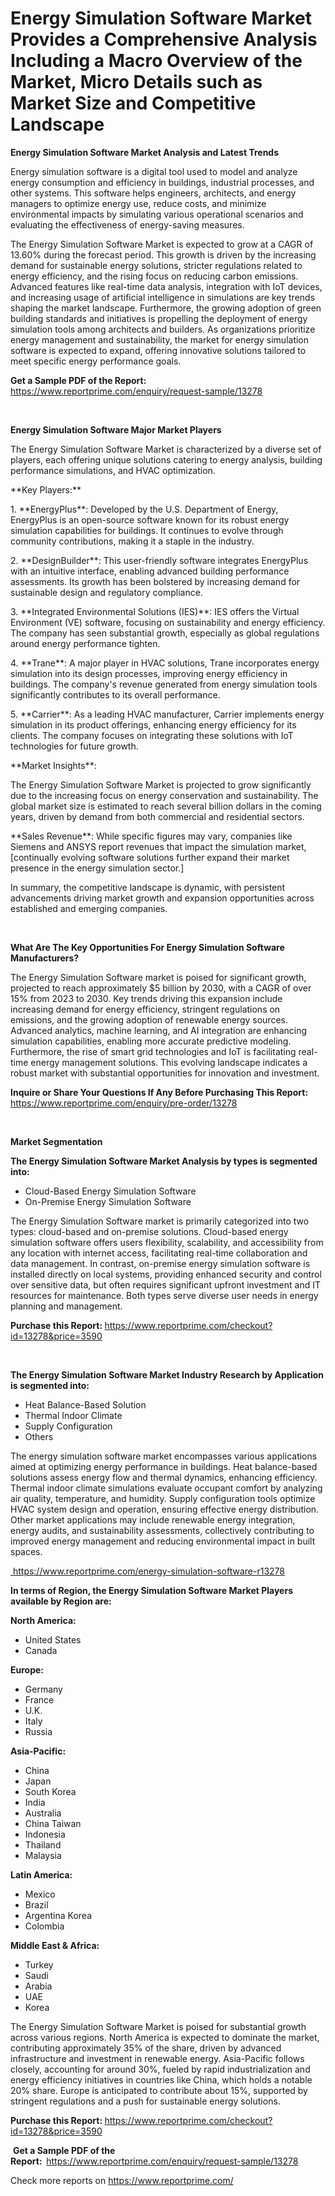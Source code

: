 <p><h1>Energy Simulation Software Market Provides a Comprehensive Analysis Including a Macro Overview of the Market, Micro Details such as Market Size and Competitive Landscape</h1></p><p><strong>Energy Simulation Software Market Analysis and Latest Trends</strong></p>
<p><p>Energy simulation software is a digital tool used to model and analyze energy consumption and efficiency in buildings, industrial processes, and other systems. This software helps engineers, architects, and energy managers to optimize energy use, reduce costs, and minimize environmental impacts by simulating various operational scenarios and evaluating the effectiveness of energy-saving measures.</p><p>The Energy Simulation Software Market is expected to grow at a CAGR of 13.60% during the forecast period. This growth is driven by the increasing demand for sustainable energy solutions, stricter regulations related to energy efficiency, and the rising focus on reducing carbon emissions. Advanced features like real-time data analysis, integration with IoT devices, and increasing usage of artificial intelligence in simulations are key trends shaping the market landscape. Furthermore, the growing adoption of green building standards and initiatives is propelling the deployment of energy simulation tools among architects and builders. As organizations prioritize energy management and sustainability, the market for energy simulation software is expected to expand, offering innovative solutions tailored to meet specific energy performance goals.</p></p>
<p><strong>Get a Sample PDF of the Report:&nbsp;</strong> <a href="https://www.reportprime.com/enquiry/request-sample/13278?utm_campaign=3518&utm_medium=2&utm_source=Github&utm_content=ia&utm_term=20032025&utm_id=energy-simulation-software">https://www.reportprime.com/enquiry/request-sample/13278</a></p>
<p>&nbsp;</p>
<p><strong>Energy Simulation Software Major Market Players</strong></p>
<p><p>The Energy Simulation Software Market is characterized by a diverse set of players, each offering unique solutions catering to energy analysis, building performance simulations, and HVAC optimization. </p><p>**Key Players:**</p><p>1. **EnergyPlus**: Developed by the U.S. Department of Energy, EnergyPlus is an open-source software known for its robust energy simulation capabilities for buildings. It continues to evolve through community contributions, making it a staple in the industry.</p><p>2. **DesignBuilder**: This user-friendly software integrates EnergyPlus with an intuitive interface, enabling advanced building performance assessments. Its growth has been bolstered by increasing demand for sustainable design and regulatory compliance.</p><p>3. **Integrated Environmental Solutions (IES)**: IES offers the Virtual Environment (VE) software, focusing on sustainability and energy efficiency. The company has seen substantial growth, especially as global regulations around energy performance tighten.</p><p>4. **Trane**: A major player in HVAC solutions, Trane incorporates energy simulation into its design processes, improving energy efficiency in buildings. The company's revenue generated from energy simulation tools significantly contributes to its overall performance.</p><p>5. **Carrier**: As a leading HVAC manufacturer, Carrier implements energy simulation in its product offerings, enhancing energy efficiency for its clients. The company focuses on integrating these solutions with IoT technologies for future growth.</p><p>**Market Insights**: </p><p>The Energy Simulation Software Market is projected to grow significantly due to the increasing focus on energy conservation and sustainability. The global market size is estimated to reach several billion dollars in the coming years, driven by demand from both commercial and residential sectors.</p><p>**Sales Revenue**: While specific figures may vary, companies like Siemens and ANSYS report revenues that impact the simulation market,[continually evolving software solutions further expand their market presence in the energy simulation sector.] </p><p>In summary, the competitive landscape is dynamic, with persistent advancements driving market growth and expansion opportunities across established and emerging companies.</p></p>
<p>&nbsp;</p>
<p><strong>What Are The Key Opportunities For Energy Simulation Software Manufacturers?</strong></p>
<p><p>The Energy Simulation Software market is poised for significant growth, projected to reach approximately $5 billion by 2030, with a CAGR of over 15% from 2023 to 2030. Key trends driving this expansion include increasing demand for energy efficiency, stringent regulations on emissions, and the growing adoption of renewable energy sources. Advanced analytics, machine learning, and AI integration are enhancing simulation capabilities, enabling more accurate predictive modeling. Furthermore, the rise of smart grid technologies and IoT is facilitating real-time energy management solutions. This evolving landscape indicates a robust market with substantial opportunities for innovation and investment.</p></p>
<p><strong>Inquire or Share Your Questions If Any Before Purchasing This Report:</strong> <a href="https://www.reportprime.com/enquiry/pre-order/13278?utm_campaign=3518&utm_medium=2&utm_source=Github&utm_content=ia&utm_term=20032025&utm_id=energy-simulation-software">https://www.reportprime.com/enquiry/pre-order/13278</a></p>
<p>&nbsp;</p>
<p><strong>Market Segmentation</strong></p>
<p><strong>The Energy Simulation Software Market Analysis by types is segmented into:</strong></p>
<p><ul><li>Cloud-Based Energy Simulation Software</li><li>On-Premise Energy Simulation Software</li></ul></p>
<p><p>The Energy Simulation Software market is primarily categorized into two types: cloud-based and on-premise solutions. Cloud-based energy simulation software offers users flexibility, scalability, and accessibility from any location with internet access, facilitating real-time collaboration and data management. In contrast, on-premise energy simulation software is installed directly on local systems, providing enhanced security and control over sensitive data, but often requires significant upfront investment and IT resources for maintenance. Both types serve diverse user needs in energy planning and management.</p></p>
<p><strong>Purchase this Report:&nbsp;</strong><a href="https://www.reportprime.com/checkout?id=13278&price=3590&utm_campaign=3518&utm_medium=2&utm_source=Github&utm_content=ia&utm_term=20032025&utm_id=energy-simulation-software">https://www.reportprime.com/checkout?id=13278&price=3590</a></p>
<p>&nbsp;</p>
<p><strong>The Energy Simulation Software Market Industry Research by Application is segmented into:</strong></p>
<p><ul><li>Heat Balance-Based Solution</li><li>Thermal Indoor Climate</li><li>Supply Configuration</li><li>Others</li></ul></p>
<p><p>The energy simulation software market encompasses various applications aimed at optimizing energy performance in buildings. Heat balance-based solutions assess energy flow and thermal dynamics, enhancing efficiency. Thermal indoor climate simulations evaluate occupant comfort by analyzing air quality, temperature, and humidity. Supply configuration tools optimize HVAC system design and operation, ensuring effective energy distribution. Other market applications may include renewable energy integration, energy audits, and sustainability assessments, collectively contributing to improved energy management and reducing environmental impact in built spaces.</p></p>
<p><a href="https://www.reportprime.com/energy-simulation-software-r13278?utm_campaign=3518&utm_medium=2&utm_source=Github&utm_content=ia&utm_term=20032025&utm_id=energy-simulation-software">&nbsp;https://www.reportprime.com/energy-simulation-software-r13278</a></p>
<p><strong>In terms of Region, the Energy Simulation Software Market Players available by Region are:</strong></p>
<p>
    <p> <strong> North America: </strong>
        <ul>
            <li>United States</li>
            <li>Canada</li>
        </ul>
        </p> 
    <p> <strong> Europe: </strong>
        <ul>
            <li>Germany</li>
            <li>France</li>
            <li>U.K.</li>
            <li>Italy</li>
            <li>Russia</li>
        </ul>
        </p> 
    <p> <strong> Asia-Pacific: </strong>
        <ul>
            <li>China</li>
            <li>Japan</li>
            <li>South Korea</li>
            <li>India</li>
            <li>Australia</li>
            <li>China Taiwan</li>
            <li>Indonesia</li>
            <li>Thailand</li>
            <li>Malaysia</li>
        </ul>
        </p> 
    <p> <strong> Latin America: </strong>
        <ul>
            <li>Mexico</li>
            <li>Brazil</li>
            <li>Argentina Korea</li>
            <li>Colombia</li>
        </ul>
        </p> 
    <p> <strong> Middle East & Africa: </strong>
        <ul>
            <li>Turkey</li>
            <li>Saudi</li>
            <li>Arabia</li>
            <li>UAE</li>
            <li>Korea</li>
        </ul>
    </p>
    </p>
<p><p>The Energy Simulation Software Market is poised for substantial growth across various regions. North America is expected to dominate the market, contributing approximately 35% of the share, driven by advanced infrastructure and investment in renewable energy. Asia-Pacific follows closely, accounting for around 30%, fueled by rapid industrialization and energy efficiency initiatives in countries like China, which holds a notable 20% share. Europe is anticipated to contribute about 15%, supported by stringent regulations and a push for sustainable energy solutions.</p></p>
<p><strong>Purchase this Report: </strong><a href="https://www.reportprime.com/checkout?id=13278&price=3590&utm_campaign=3518&utm_medium=2&utm_source=Github&utm_content=ia&utm_term=20032025&utm_id=energy-simulation-software">https://www.reportprime.com/checkout?id=13278&price=3590</a></p>
<p>&nbsp;<strong>Get a Sample PDF of the Report:&nbsp;&nbsp;</strong><a href="https://www.reportprime.com/enquiry/request-sample/13278?utm_campaign=3518&utm_medium=2&utm_source=Github&utm_content=ia&utm_term=20032025&utm_id=energy-simulation-software">https://www.reportprime.com/enquiry/request-sample/13278</a></p>
<p><strong></strong></p>
<p>Check more reports on <a href="https://www.reportprime.com/?utm_campaign=3518&utm_medium=2&utm_source=Github&utm_content=ia&utm_term=20032025&utm_id=energy-simulation-software">https://www.reportprime.com/</a></p>